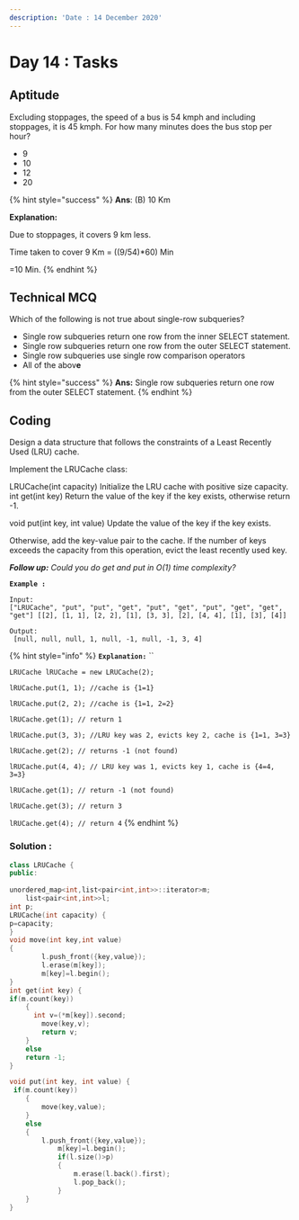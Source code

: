 ```yaml
---
description: 'Date : 14 December 2020'
---
```


# Day 14 : Tasks

## Aptitude

Excluding stoppages, the speed of a bus is 54 kmph and including stoppages, it is 45 kmph. For how many minutes does the bus stop per hour? 

* 9
* 10
* 12
* 20

{% hint style="success" %}
**Ans**: \(B\) 10 Km

**Explanation:**

Due to stoppages, it covers 9 km less.

Time taken to cover 9 Km = \(\(9/54\)\*60\) Min

=10 Min.
{% endhint %}

## Technical MCQ

Which of the following is not true about single-row subqueries? 

* Single row subqueries return one row from the inner SELECT statement.
* Single row subqueries return one row from the outer SELECT statement.
* Single row subqueries use single row comparison operators
* All of the abov**e**

{% hint style="success" %}
**Ans:** Single row subqueries return one row from the outer SELECT statement.
{% endhint %}

## Coding

Design a data structure that follows the constraints of a Least Recently Used \(LRU\) cache.

Implement the LRUCache class:

LRUCache\(int capacity\) Initialize the LRU cache with positive size capacity. int get\(int key\) Return the value of the key if the key exists, otherwise return -1. 

void put\(int key, int value\) Update the value of the key if the key exists. 

Otherwise, add the key-value pair to the cache. If the number of keys exceeds the capacity from this operation, evict the least recently used key. 

_**Follow up:** Could you do get and put in O\(1\) time complexity?_

**`Example :`**

```text
Input:
["LRUCache", "put", "put", "get", "put", "get", "put", "get", "get", "get"] [[2], [1, 1], [2, 2], [1], [3, 3], [2], [4, 4], [1], [3], [4]] 

Output:
 [null, null, null, 1, null, -1, null, -1, 3, 4]
```

{% hint style="info" %}
**`Explanation:`**  ``

`LRUCache lRUCache = new LRUCache(2);` 

`lRUCache.put(1, 1); //cache is {1=1}` 

`lRUCache.put(2, 2); //cache is {1=1, 2=2}` 

`lRUCache.get(1); // return 1` 

`lRUCache.put(3, 3); //LRU key was 2, evicts key 2, cache is {1=1, 3=3}` 

`lRUCache.get(2); // returns -1 (not found)` 

`lRUCache.put(4, 4); // LRU key was 1, evicts key 1, cache is {4=4, 3=3}` 

`lRUCache.get(1); // return -1 (not found)` 

`lRUCache.get(3); // return 3` 

`lRUCache.get(4); // return 4`
{% endhint %}

### Solution :

```cpp
class LRUCache {
public:
   
unordered_map<int,list<pair<int,int>>::iterator>m;
    list<pair<int,int>>l;
int p;
LRUCache(int capacity) {
p=capacity;
}
void move(int key,int value)
{
        l.push_front({key,value});
        l.erase(m[key]);
        m[key]=l.begin();
}
int get(int key) {
if(m.count(key))
    {
      int v=(*m[key]).second;
        move(key,v);
        return v;
    }
    else
    return -1;
}

void put(int key, int value) {
 if(m.count(key))
    {
        move(key,value);
    }
    else 
    {
        l.push_front({key,value});
            m[key]=l.begin();
            if(l.size()>p)
            {
                m.erase(l.back().first);
                l.pop_back();
            }
    }
}
```

